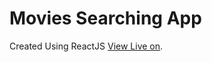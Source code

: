 # Movies Searching App

Created Using ReactJS [View Live on](https://hiteshsubnani0128.github.io/Movie-Search-App/).
